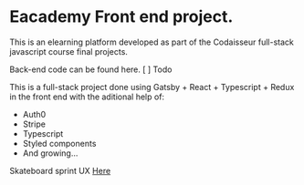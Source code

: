 # Eacademy Front end project.

This is an elearning platform developed as part of the Codaisseur full-stack javascript course final projects.

Back-end code can be found here. [ ] Todo

This is a full-stack project done using Gatsby + React + Typescript + Redux in the front end with the aditional help of:

- Auth0
- Stripe
- Typescript
- Styled components
- And growing...

Skateboard sprint UX [Here](https://github.com/migueldf10/eacademy-gatsby-react-redux/tree/feat-diagram/project/20-07-20%20Skateboard%20sprint/README.md)
